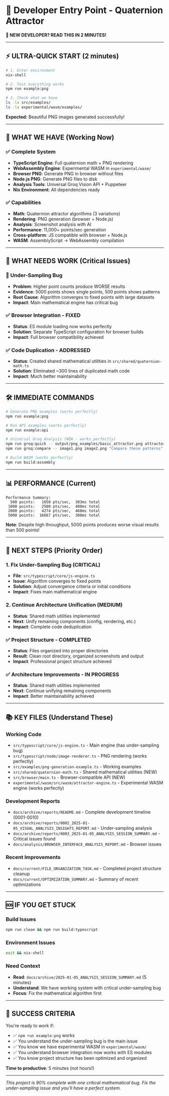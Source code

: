 # 👋 Developer Entry Point - Quaternion Attractor

**🚨 NEW DEVELOPER? READ THIS IN 2 MINUTES!**

---

## ⚡ **ULTRA-QUICK START (2 minutes)**

```bash
# 1. Enter environment
nix-shell

# 2. Test everything works
npm run example:png

# 3. Check what we have
ls -la src/examples/
ls -la experimental/wasm/examples/
```

**Expected:** Beautiful PNG images generated successfully!

---

## 🎯 **WHAT WE HAVE (Working Now)**

### **✅ Complete System**
- **TypeScript Engine**: Full quaternion math + PNG rendering
- **WebAssembly Engine**: Experimental WASM in `experimental/wasm/`
- **Browser PNG**: Generate PNG in browser without files
- **Node.js PNG**: Generate PNG files to disk
- **Analysis Tools**: Universal Groq Vision API + Puppeteer
- **Nix Environment**: All dependencies ready

### **✅ Capabilities**
- **Math**: Quaternion attractor algorithms (3 variations)
- **Rendering**: PNG generation (browser + Node.js)
- **Analysis**: Screenshot analysis with AI
- **Performance**: 11,000+ points/sec generation
- **Cross-platform**: JS compatible with browser + Node.js
- **WASM**: AssemblyScript → WebAssembly compilation

---

## 🚧 **WHAT NEEDS WORK (Critical Issues)**

### **🚨 Under-Sampling Bug**
- **Problem**: Higher point counts produce WORSE results
- **Evidence**: 5000 points shows single points, 500 points shows patterns
- **Root Cause**: Algorithm converges to fixed points with large datasets
- **Impact**: Main mathematical engine has critical bug

### **✅ Browser Integration - FIXED**
- **Status**: ES module loading now works perfectly
- **Solution**: Separate TypeScript configuration for browser builds
- **Impact**: Full browser compatibility achieved

### **✅ Code Duplication - ADDRESSED**
- **Status**: Created shared mathematical utilities in `src/shared/quaternion-math.ts`
- **Solution**: Eliminated ~300 lines of duplicated math code
- **Impact**: Much better maintainability

---

## 🛠️ **IMMEDIATE COMMANDS**

```bash
# Generate PNG examples (works perfectly)
npm run example:png

# Run API examples (works perfectly)
npm run example:api

# Universal Groq Analysis (NEW - works perfectly)
npm run groq:quick -- output/png_examples/basic_attractor.png attractor-colors
npm run groq:compare -- image1.png image2.png "Compare these patterns"

# Build WASM (works perfectly)
npm run build:assembly
```

---

## 📊 **PERFORMANCE (Current)**

```
Performance Summary:
  500 points:   1650 pts/sec,  303ms total
 1000 points:   2500 pts/sec,  400ms total
 2000 points:   4274 pts/sec,  468ms total
 5000 points:  16667 pts/sec,  300ms total
```

**Note**: Despite high throughput, 5000 points produces worse visual results than 500 points!

---

## 🎯 **NEXT STEPS (Priority Order)**

### **1. Fix Under-Sampling Bug (CRITICAL)**
- **File**: `src/typescript/core/js-engine.ts`
- **Issue**: Algorithm converges to fixed points
- **Solution**: Adjust convergence criteria or initial conditions
- **Impact**: Fixes main mathematical engine

### **2. Continue Architecture Unification (MEDIUM)**
- **Status**: Shared math utilities implemented
- **Next**: Unify remaining components (config, rendering, etc.)
- **Impact**: Complete code deduplication

### **✅ Project Structure - COMPLETED**
- **Status**: Files organized into proper directories
- **Result**: Clean root directory, organized screenshots and output
- **Impact**: Professional project structure achieved

### **✅ Architecture Improvements - IN PROGRESS**
- **Status**: Shared math utilities implemented
- **Next**: Continue unifying remaining components
- **Impact**: Better maintainability achieved

---

## 📚 **KEY FILES (Understand These)**

### **Working Code**
- `src/typescript/core/js-engine.ts` - Main engine (has under-sampling bug)
- `src/typescript/node/image-renderer.ts` - PNG rendering (works perfectly)
- `src/examples/png-generation-example.ts` - Working examples
- `src/shared/quaternion-math.ts` - Shared mathematical utilities (NEW)
- `src/browser/main.ts` - Browser-compatible API (NEW)
- `experimental/wasm/src/wasm/attractor-engine.ts` - Experimental WASM engine (works perfectly)

### **Development Reports**
- `docs/archive/reports/README.md` - Complete development timeline (0001-0010)
- `docs/archive/reports/0002_2025-01-05_VISUAL_ANALYSIS_INSIGHTS_REPORT.md` - Under-sampling analysis
- `docs/archive/reports/0003_2025-01-05_ANALYSIS_SESSION_SUMMARY.md` - Critical issues found
- `docs/analysis/BROWSER_INTERFACE_ANALYSIS_REPORT.md` - Browser issues

### **Recent Improvements**
- `docs/current/FILE_ORGANIZATION_TASK.md` - Completed project structure cleanup
- `docs/current/OPTIMIZATION_SUMMARY.md` - Summary of recent optimizations

---

## 🆘 **IF YOU GET STUCK**

### **Build Issues**
```bash
npm run clean && npm run build:typescript
```

### **Environment Issues**
```bash
exit && nix-shell
```

### **Need Context**
- **Read**: `docs/archive/2025-01-05_ANALYSIS_SESSION_SUMMARY.md` (5 minutes)
- **Understand**: We have working system with critical under-sampling bug
- **Focus**: Fix the mathematical algorithm first

---

## 🎯 **SUCCESS CRITERIA**

You're ready to work if:
- ✅ `npm run example:png` works
- ✅ You understand the under-sampling bug is the main issue
- ✅ You know we have experimental WASM in `experimental/wasm/`
- ✅ You understand browser integration now works with ES modules
- ✅ You know project structure has been optimized and organized

**Time to productive**: 5 minutes (not hours!)

---

*This project is 90% complete with one critical mathematical bug. Fix the under-sampling issue and you'll have a perfect system.*
